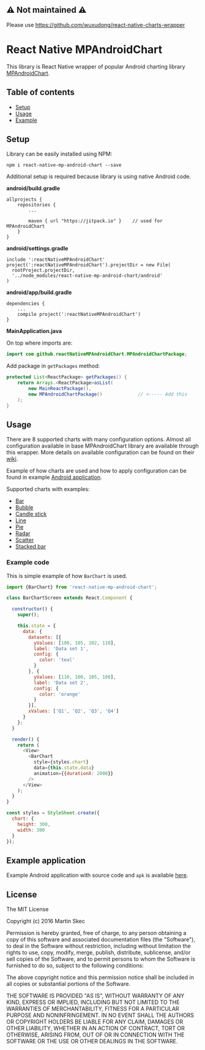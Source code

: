 ## ⚠️ Not maintained ⚠️

Please use https://github.com/wuxudong/react-native-charts-wrapper

# React Native MPAndroidChart
This library is React Native wrapper of popular Android charting library [MPAndroidChart](https://github.com/PhilJay/MPAndroidChart).


## Table of contents
- [Setup](#setup)
- [Usage](#usage)
- [Example](#example-application)

## Setup
Library can be easily installed using NPM:

`npm i react-native-mp-android-chart --save`

Additional setup is required because library is using native Android code.

**android/build.gradle**
```
allprojects {
    repositories {
        ...

        maven { url "https://jitpack.io" }    // used for MPAndroidChart
    }
}
```

**android/settings.gradle**
```
include ':reactNativeMPAndroidChart'
project(':reactNativeMPAndroidChart').projectDir = new File(
  rootProject.projectDir,
  '../node_modules/react-native-mp-android-chart/android'
)
```

**android/app/build.gradle**
```
dependencies {
    ...
    compile project(':reactNativeMPAndroidChart')
}
```
**MainApplication.java**

On top where imports are:
```java
import com.github.reactNativeMPAndroidChart.MPAndroidChartPackage;
```

Add package in `getPackages` method:
```java
protected List<ReactPackage> getPackages() {
    return Arrays.<ReactPackage>asList(
        new MainReactPackage(),
        new MPAndroidChartPackage()             // <----- Add this
    );
}
```


## Usage
There are 8 supported charts with many configuration options.
Almost all configuration available in base MPAndroidChart library are available through this wrapper.
More details on available configuration can be found on their [wiki](https://github.com/PhilJay/MPAndroidChart/wiki).

Example of how charts are used and how to apply configuration can be found in example [Android application](#example-application).

Supported charts with examples:
- [Bar](https://github.com/mskec/react-native-mp-android-chart-example/blob/master/app/BarChartScreen.js)
- [Bubble](https://github.com/mskec/react-native-mp-android-chart-example/blob/master/app/BubbleChartScreen.js)
- [Candle stick](https://github.com/mskec/react-native-mp-android-chart-example/blob/master/app/CandleStickChartScreen.js)
- [Line](https://github.com/mskec/react-native-mp-android-chart-example/blob/master/app/LineChartScreen.js)
- [Pie](https://github.com/mskec/react-native-mp-android-chart-example/blob/master/app/PieChartScreen.js)
- [Radar](https://github.com/mskec/react-native-mp-android-chart-example/blob/master/app/RadarChartScreen.js)
- [Scatter](https://github.com/mskec/react-native-mp-android-chart-example/blob/master/app/ScatterChartScreen.js)
- [Stacked bar](https://github.com/mskec/react-native-mp-android-chart-example/blob/master/app/StackedBarChartScreen.js)

### Example code
This is simple example of how `BarChart` is used.
```JavaScript
import {BarChart} from 'react-native-mp-android-chart';

class BarChartScreen extends React.Component {

  constructor() {
    super();

    this.state = {
      data: {
        datasets: [{
          yValues: [100, 105, 102, 110],
          label: 'Data set 1',
          config: {
            color: 'teal'
          }
        }, {
          yValues: [110, 100, 105, 108],
          label: 'Data set 2',
          config: {
            color: 'orange'
          }
        }],
        xValues: ['Q1', 'Q2', 'Q3', 'Q4']
      }
    };
  }

  render() {
    return (
      <View>
        <BarChart
          style={styles.chart}
          data={this.state.data}
          animation={{durationX: 2000}}
        />
      </View>
    );
  }
}

const styles = StyleSheet.create({
  chart: {
    height: 300,
    width: 300
  }
});
```

## Example application
Example Android application with source code and `apk` is available [here](https://github.com/mskec/react-native-mp-android-chart-example).

## License
The MIT License

Copyright (c) 2016 Martin Skec

Permission is hereby granted, free of charge, to any person obtaining a copy of this software and associated documentation files (the "Software"), to deal in the Software without restriction, including without limitation the rights to use, copy, modify, merge, publish, distribute, sublicense, and/or sell copies of the Software, and to permit persons to whom the Software is furnished to do so, subject to the following conditions:

The above copyright notice and this permission notice shall be included in all copies or substantial portions of the Software.

THE SOFTWARE IS PROVIDED "AS IS", WITHOUT WARRANTY OF ANY KIND, EXPRESS OR IMPLIED, INCLUDING BUT NOT LIMITED TO THE WARRANTIES OF MERCHANTABILITY, FITNESS FOR A PARTICULAR PURPOSE AND NONINFRINGEMENT. IN NO EVENT SHALL THE AUTHORS OR COPYRIGHT HOLDERS BE LIABLE FOR ANY CLAIM, DAMAGES OR OTHER LIABILITY, WHETHER IN AN ACTION OF CONTRACT, TORT OR OTHERWISE, ARISING FROM, OUT OF OR IN CONNECTION WITH THE SOFTWARE OR THE USE OR OTHER DEALINGS IN THE SOFTWARE.
